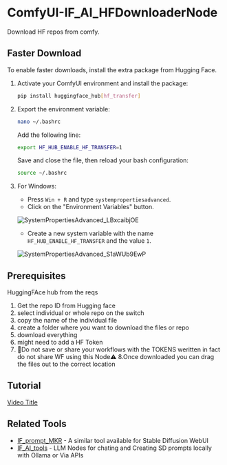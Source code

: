 # ComfyUI-IF_AI_HFDownloaderNode

Download HF repos from comfy.

## Faster Download

To enable faster downloads, install the extra package from Hugging Face.

1. Activate your ComfyUI environment and install the package:

    ```bash
    pip install huggingface_hub[hf_transfer]
    ```

2. Export the environment variable:

    ```bash
    nano ~/.bashrc
    ```

    Add the following line:

    ```bash
    export HF_HUB_ENABLE_HF_TRANSFER=1
    ```

    Save and close the file, then reload your bash configuration:

    ```bash
    source ~/.bashrc
    ```

3. For Windows:

    - Press `Win + R` and type `systempropertiesadvanced`.
    - Click on the "Environment Variables" button.

    ![SystemPropertiesAdvanced_LBxcaibjOE](https://github.com/if-ai/ComfyUI-IF_AI_HFDownloaderNode/assets/21185218/d6177287-3cb7-42bf-b216-14acb91fb3e1)

    - Create a new system variable with the name `HF_HUB_ENABLE_HF_TRANSFER` and the value `1`.

    ![SystemPropertiesAdvanced_S1aWUb9EwP](https://github.com/if-ai/ComfyUI-IF_AI_HFDownloaderNode/assets/21185218/129ba069-928e-40f5-b44f-80f5579fb6da)




## Prerequisites
HuggingFAce hub from the reqs

1. Get the repo ID from Hugging face
2. select individual or whole repo on the switch
3. copy the name of the individual file
4. create a folder where you want to download the files or repo
5. download everything
6. might need to add a HF Token
7. 🚨Do not save or share your workflows with the TOKENS weritten
   in fact do not share WF using this Node⚠️
8.Once downloaded you can drag the files out to the correct location 

## Tutorial 
[Video Title](https://youtu.be/0KWy3xiPado)


## Related Tools
- [IF_prompt_MKR](https://github.com/if-ai/IF_prompt_MKR) - A similar tool available for Stable Diffusion WebUI
- [IF_AI_tools](https://github.com/if-ai/ComfyUI-IF_AI_tools) - LLM Nodes for chating and Creating SD prompts locally with Ollama or Via APIs
